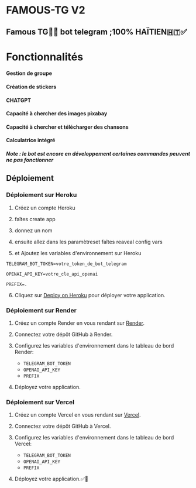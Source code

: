# FAMOUS-TG V2
## Famous TG🔰✅ bot telegram ;100% HAÏTIEN🇭🇹✅
# Fonctionnalités 
#### Gestion de groupe
#### Création de stickers
#### CHATGPT
#### Capacité à chercher des images pixabay
#### Capacité à chercher et télécharger des chansons 
#### Calculatrice intégré 
##### Note : le bot est encore en développement certaines commandes peuvent ne pas fonctionner 


## Déploiement

### Déploiement sur Heroku

1. Créez un compte Heroku
2. faîtes create app
3. donnez un nom
4. ensuite allez dans les paramètreset faîtes reaveal config vars

5.  et Ajoutez les variables d'environnement sur Heroku
   
   `TELEGRAM_BOT_TOKEN=votre_token_de_bot_telegram`
   
   `OPENAI_API_KEY=votre_cle_api_openai`
   
   `PREFIX=.`
   

6. Cliquez sur [Deploy on Heroku]() pour déployer votre application.

### Déploiement sur Render

1. Créez un compte Render en vous rendant sur [Render](https://render.com/).
2. Connectez votre dépôt GitHub à Render.
3. Configurez les variables d'environnement dans le tableau de bord Render:
   - `TELEGRAM_BOT_TOKEN`
   - `OPENAI_API_KEY`
   - `PREFIX`

4. Déployez votre application.

### Déploiement sur Vercel

1. Créez un compte Vercel en vous rendant sur [Vercel](https://vercel.com/).
2. Connectez votre dépôt GitHub à Vercel.
3. Configurez les variables d'environnement dans le tableau de bord Vercel:
   - `TELEGRAM_BOT_TOKEN`
   - `OPENAI_API_KEY`
   - `PREFIX`

4. Déployez votre application.✅🔰

